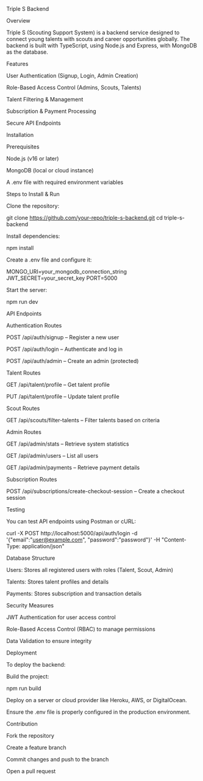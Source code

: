 Triple S Backend

Overview

Triple S (Scouting Support System) is a backend service designed to connect young talents with scouts and career opportunities globally. The backend is built with TypeScript, using Node.js and Express, with MongoDB as the database.

Features

User Authentication (Signup, Login, Admin Creation)

Role-Based Access Control (Admins, Scouts, Talents)

Talent Filtering & Management

Subscription & Payment Processing

Secure API Endpoints

Installation

Prerequisites

Node.js (v16 or later)

MongoDB (local or cloud instance)

A .env file with required environment variables

Steps to Install & Run

Clone the repository:

git clone https://github.com/your-repo/triple-s-backend.git
cd triple-s-backend

Install dependencies:

npm install

Create a .env file and configure it:

MONGO_URI=your_mongodb_connection_string
JWT_SECRET=your_secret_key
PORT=5000

Start the server:

npm run dev

API Endpoints

Authentication Routes

POST /api/auth/signup – Register a new user

POST /api/auth/login – Authenticate and log in

POST /api/auth/admin – Create an admin (protected)

Talent Routes

GET /api/talent/profile – Get talent profile

PUT /api/talent/profile – Update talent profile

Scout Routes

GET /api/scouts/filter-talents – Filter talents based on criteria

Admin Routes

GET /api/admin/stats – Retrieve system statistics

GET /api/admin/users – List all users

GET /api/admin/payments – Retrieve payment details

Subscription Routes

POST /api/subscriptions/create-checkout-session – Create a checkout session

Testing

You can test API endpoints using Postman or cURL:

curl -X POST http://localhost:5000/api/auth/login -d '{"email":"user@example.com", "password":"password"}' -H "Content-Type: application/json"

Database Structure

Users: Stores all registered users with roles (Talent, Scout, Admin)

Talents: Stores talent profiles and details

Payments: Stores subscription and transaction details

Security Measures

JWT Authentication for user access control

Role-Based Access Control (RBAC) to manage permissions

Data Validation to ensure integrity

Deployment

To deploy the backend:

Build the project:

npm run build

Deploy on a server or cloud provider like Heroku, AWS, or DigitalOcean.

Ensure the .env file is properly configured in the production environment.

Contribution

Fork the repository

Create a feature branch

Commit changes and push to the branch

Open a pull request

